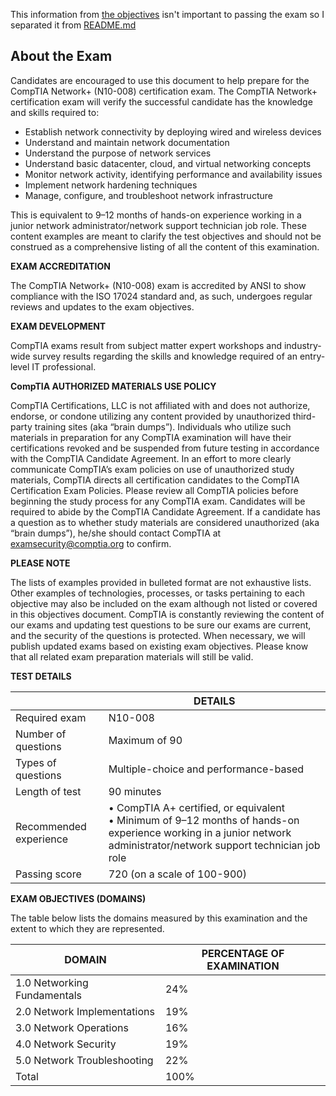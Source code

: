 This information from [the objectives](https://comptiacdn.azureedge.net/webcontent/docs/default-source/exam-objectives/comptia-network-n10-008-exam-objectives-(5-0).pdf) isn't important to passing the exam so I separated it from [README.md](./README.md)

## About the Exam

Candidates are encouraged to use this document to help prepare for the CompTIA Network+ (N10-008) certification exam. The CompTIA Network+ certification exam will verify the successful candidate has the knowledge and skills required to:

- Establish network connectivity by deploying wired and wireless devices
- Understand and maintain network documentation
- Understand the purpose of network services
- Understand basic datacenter, cloud, and virtual networking concepts
- Monitor network activity, identifying performance and availability issues
- Implement network hardening techniques
- Manage, configure, and troubleshoot network infrastructure

This is equivalent to 9–12 months of hands-on experience working in a junior network administrator/network support technician job role. These content examples are meant to clarify the test objectives and should not be construed as a comprehensive listing of all the content of this examination.

**EXAM ACCREDITATION**

The CompTIA Network+ (N10-008) exam is accredited by ANSI to show compliance with the ISO 17024 standard and, as such, undergoes regular reviews and updates to the exam objectives.

**EXAM DEVELOPMENT**

CompTIA exams result from subject matter expert workshops and industry-wide survey results regarding the skills and knowledge required of an entry-level IT professional.

**CompTIA AUTHORIZED MATERIALS USE POLICY**

CompTIA Certifications, LLC is not affiliated with and does not authorize, endorse, or condone utilizing any content provided by unauthorized third-party training sites (aka “brain dumps”). Individuals who utilize such materials in preparation for any CompTIA examination will have their certifications revoked and be suspended from future testing in accordance with the CompTIA Candidate Agreement. In an effort to more clearly communicate CompTIA’s exam policies on use of unauthorized study materials, CompTIA directs all certification candidates to the CompTIA Certification Exam Policies. Please review all CompTIA policies before beginning the study process for any CompTIA exam. Candidates will be required to abide by the CompTIA Candidate Agreement. If a candidate has a question as to whether study materials are considered unauthorized (aka “brain dumps”), he/she should contact CompTIA at examsecurity@comptia.org to confirm.

**PLEASE NOTE**

The lists of examples provided in bulleted format are not exhaustive lists. Other examples of technologies, processes, or tasks pertaining to each objective may also be included on the exam although not listed or covered in this objectives document. CompTIA is constantly reviewing the content of our exams and updating test questions to be sure our exams are current, and the security of the questions is protected. When necessary, we will publish updated exams based on existing exam objectives. Please know that all related exam preparation materials will still be valid.

**TEST DETAILS**

<i></i> | DETAILS
-- | -
Required exam | N10-008
Number of questions | Maximum of 90
Types of questions | Multiple-choice and performance-based
Length of test | 90 minutes
Recommended experience | • CompTIA A+ certified, or equivalent<br>• Minimum of 9–12 months of hands-on experience working in a junior network administrator/network support technician job role
Passing score | 720 (on a scale of 100-900)

**EXAM OBJECTIVES (DOMAINS)**

The table below lists the domains measured by this examination and the extent to which they are represented.

DOMAIN | PERCENTAGE OF EXAMINATION
-- | -
1.0 Networking Fundamentals | 24%
2.0 Network Implementations | 19%
3.0 Network Operations | 16%
4.0 Network Security | 19%
5.0 Network Troubleshooting | 22%
Total | 100%

